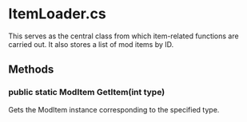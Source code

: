 # ItemLoader.cs

This serves as the central class from which item-related functions are carried out. It also stores a list of mod items by ID.

## Methods

### public static ModItem GetItem(int type)

Gets the ModItem instance corresponding to the specified type.